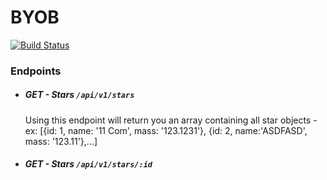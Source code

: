 
# BYOB

[![Build Status](https://travis-ci.org/JesseMcBrennan/star-finder.svg?branch=master)](https://travis-ci.org/JesseMcBrennan/star-finder)

### Endpoints

* ##### GET - Stars `/api/v1/stars`

	Using this endpoint will return you an array containing all star objects - ex: [{id: 1, name: '11 Com', mass: '123.1231'}, {id: 2, name:'ASDFASD', mass: '123.11'},...]
    
* ##### GET - Stars `/api/v1/stars/:id`
